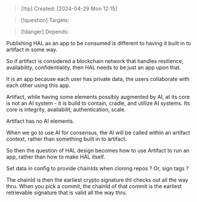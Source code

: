 
>[!tip] Created: [2024-04-29 Mon 12:15]

>[!question] Targets: 

>[!danger] Depends: 

Publishing HAL as an app to be consumed is different to having it built in to artifact in some way.

So if artifact is considered a blockchain network that handles resilience, availability, confidentiality, then HAL needs to be just an app upon that.

It is an app because each user has private data, the users collaborate with each other using this app.

Artifact, while having some elements possibly augmented by AI, at its core is not an AI system - it is build to contain, cradle, and utilize AI systems.  Its core is integrity, availabilit, authentication, scale.

Artifact has no AI elements. 

When we go to use AI for consensus, the AI will be called within an artifact context, rather than something built in to artifact.  

So then the question of HAL design becomes how to use Artifact to run an app, rather than how to make HAL itself.

Set data in config to provide chainIds when cloning repos ?
Or, sign tags ?

The chainId is then the earliest crypto signature tht checks out all the way thru.
When you pick a commit, the chainId of that commit is the earliest retrievable signature that is valid all the way thru.